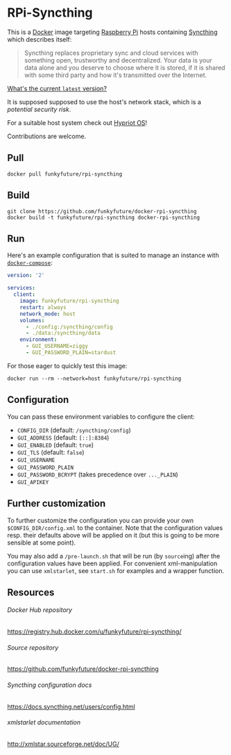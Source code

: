 # RPi-Syncthing

This is a [Docker](https://www.docker.com) image targeting
[Raspberry Pi](https://www.raspberrypi.org) hosts containing
[Syncthing](https://syncthing.net) which describes itself:

> Syncthing replaces proprietary sync and cloud services with something open,
> trustworthy and decentralized. Your data is your data alone and you deserve
> to choose where it is stored, if it is shared with some third party and how
> it's transmitted over the Internet.

[What's the current `latest` version?](https://github.com/funkyfuture/docker-rpi-syncthing/blob/master/Dockerfile#L4)


It is supposed supposed to use the host's network stack, which is a *potential
security risk*.

For a suitable host system check out [Hypriot OS](http://blog.hypriot.com/downloads/)!

Contributions are welcome.


## Pull

```
docker pull funkyfuture/rpi-syncthing
```

## Build

```
git clone https://github.com/funkyfuture/docker-rpi-syncthing
docker build -t funkyfuture/rpi-syncthing docker-rpi-syncthing
```

## Run

Here's an example configuration that is suited to manage an instance with
[`docker-compose`](https://docs.docker.com/compose/):

```yaml
version: '2'

services:
  client:
    image: funkyfuture/rpi-syncthing
    restart: always
    network_mode: host
    volumes:
      - ./config:/syncthing/config
      - ./data:/syncthing/data
    environment:
      - GUI_USERNAME=ziggy
      - GUI_PASSWORD_PLAIN=stardust
```

For those eager to quickly test this image:

```
docker run --rm --network=host funkyfuture/rpi-syncthing
```

## Configuration

You can pass these environment variables to configure the client:

- `CONFIG_DIR` (default: `/syncthing/config`)
- `GUI_ADDRESS` (default: `[::]:8384`)
- `GUI_ENABLED` (default: `true`)
- `GUI_TLS` (default: `false`)
- `GUI_USERNAME`
- `GUI_PASSWORD_PLAIN`
- `GUI_PASSWORD_BCRYPT` (takes precedence over `..._PLAIN`)
- `GUI_APIKEY`

## Further customization

To further customize the configuration you can provide your own
`$CONFIG_DIR/config.xml` to the container. Note that the configuration values
resp. their defaults above will be applied on it (but this is going to be more
sensible at some point).

You may also add a `/pre-launch.sh` that will be run (by `source`ing) after
the configuration values have been applied. For convenient xml-manipulation
you can use `xmlstarlet`, see `start.sh` for examples and a wrapper function.

## Resources

###### Docker Hub repository

https://registry.hub.docker.com/u/funkyfuture/rpi-syncthing/

###### Source repository

https://github.com/funkyfuture/docker-rpi-syncthing

###### Syncthing configuration docs

https://docs.syncthing.net/users/config.html

###### xmlstarlet documentation

http://xmlstar.sourceforge.net/doc/UG/
